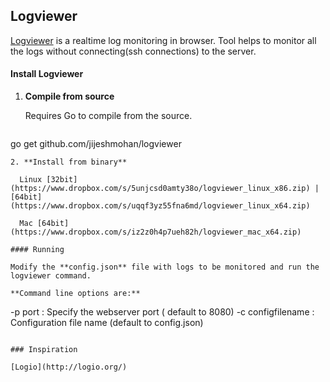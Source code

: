 ## Logviewer

[Logviewer](http://jijeshmohan.github.io/logviewer) is a realtime log monitoring in browser. Tool helps to monitor all the logs without connecting(ssh connections) to the server.


#### Install Logviewer

1. **Compile from source**
	
    Requires Go to compile from the source. 
    
    ```
go get github.com/jijeshmohan/logviewer
```
2. **Install from binary**

  Linux [32bit](https://www.dropbox.com/s/5unjcsd0amty38o/logviewer_linux_x86.zip) | [64bit](https://www.dropbox.com/s/uqqf3yz55fna6md/logviewer_linux_x64.zip)
  
  Mac [64bit](https://www.dropbox.com/s/iz2z0h4p7ueh82h/logviewer_mac_x64.zip)

#### Running

Modify the **config.json** file with logs to be monitored and run the logviewer command.

**Command line options are:**

```
-p port 				: Specify the webserver port ( default to 8080)
-c configfilename 	    : Configuration file name (default to config.json)
```

### Inspiration 

[Logio](http://logio.org/)
